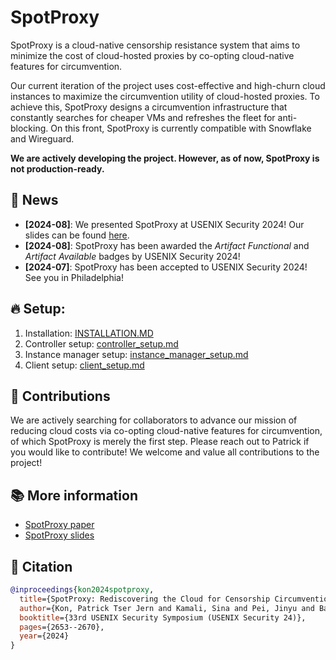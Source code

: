 # SpotProxy

SpotProxy is a cloud-native censorship resistance system that aims to minimize the cost of cloud-hosted proxies by co-opting cloud-native features for circumvention. 

Our current iteration of the project uses cost-effective and high-churn cloud instances to maximize the circumvention utility of cloud-hosted proxies. To achieve this, SpotProxy designs a circumvention infrastructure that constantly searches for cheaper VMs and refreshes the fleet for anti-blocking. On this front, SpotProxy is currently compatible with Snowflake and Wireguard.

**We are actively developing the project. However, as of now, SpotProxy is not production-ready.** 

## 📰 News
- **[2024-08]**: We presented SpotProxy at USENIX Security 2024! Our slides can be found [here](https://www.usenix.org/conference/usenixsecurity24/presentation/kon).
- **[2024-08]**: SpotProxy has been awarded the *Artifact Functional* and *Artifact Available* badges by USENIX Security 2024!
- **[2024-07]**: SpotProxy has been accepted to USENIX Security 2024! See you in Philadelphia!

## 🔥 Setup: 

1. Installation: [INSTALLATION.MD](https://github.com/spotproxy-project/spotproxy/blob/main/docs/INSTALLATION.md)
2. Controller setup: [controller_setup.md](https://github.com/spotproxy-project/spotproxy/blob/main/docs/controller_setup.md)
3. Instance manager setup: [instance_manager_setup.md](https://github.com/spotproxy-project/spotproxy/blob/main/docs/instance_manager_setup.md)
4. Client setup: [client_setup.md](https://github.com/spotproxy-project/spotproxy/blob/main/docs/client_setup.md)

## 🤝 Contributions

We are actively searching for collaborators to advance our mission of reducing cloud costs via co-opting cloud-native features for circumvention, of which SpotProxy is merely the first step. Please reach out to Patrick if you would like to contribute! We welcome and value all contributions to the project!

## 📚 More information

- [SpotProxy paper](https://www.cs-pk.com/sec24-spotproxy-final.pdf)
- [SpotProxy slides](https://www.usenix.org/conference/usenixsecurity24/presentation/kon)

## 📜 Citation

```bibtex
@inproceedings{kon2024spotproxy,
  title={SpotProxy: Rediscovering the Cloud for Censorship Circumvention},
  author={Kon, Patrick Tser Jern and Kamali, Sina and Pei, Jinyu and Barradas, Diogo and Chen, Ang and Sherr, Micah and Yung, Moti},
  booktitle={33rd USENIX Security Symposium (USENIX Security 24)},
  pages={2653--2670},
  year={2024}
}
```
